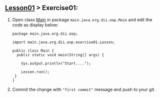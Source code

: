 ## [Lesson01](../readme.md) > Exercise01:

1. Open class [Main](../app/src/main/java/org/dii/oop/Main.java) in package `main.java.org.dii.oop.Main` and edit the code as display below:
   ```
   package main.java.org.dii.oop;

   import main.java.org.dii.oop.exercise01.Lesson;

   public class Main {
     public static void main(String[] args) {

       Sys.output.println("Start....");
   
       Lesson.run();
    }
   }
   ```
2. Commit the change with `"first commit"` message and push to your git. 